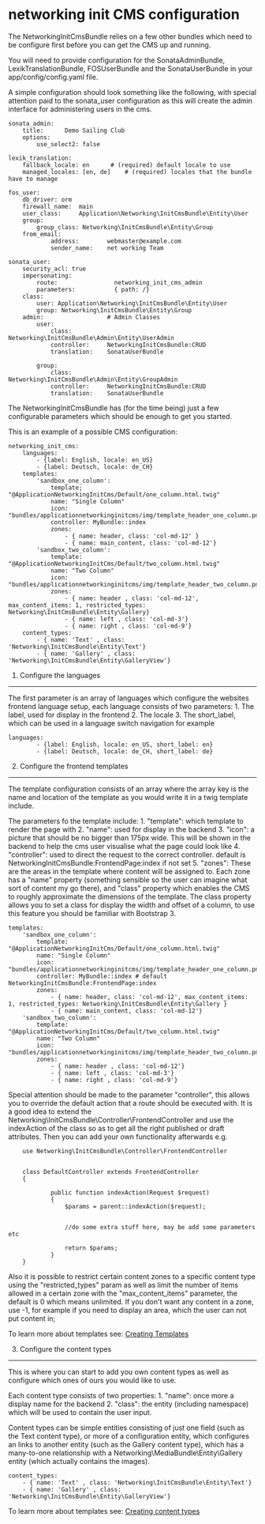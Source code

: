 networking init CMS configuration
=================================
The NetworkingInitCmsBundle relies on a few other bundles which need to be configure first before you can get the CMS
up and running.

You will need to provide configuration for the SonataAdminBundle, LexikTranslationBundle, FOSUserBundle and the SonataUserBundle
in your app/config/config.yaml file.

A simple configuration should look something like the following, with special attention paid to the sonata_user configuration
as this will create the admin interface for administering users in the cms.


```
sonata_admin:
    title:      Demo Sailing Club
    options:
        use_select2: false

lexik_translation:
    fallback_locale: en      # (required) default locale to use
    managed_locales: [en, de]    # (required) locales that the bundle have to manage

fos_user:
    db_driver: orm
    firewall_name:  main
    user_class:     Application\Networking\InitCmsBundle\Entity\User
    group:
        group_class: Networking\InitCmsBundle\Entity\Group
    from_email:
            address:        webmaster@example.com
            sender_name:    net working Team

sonata_user:
    security_acl: true
    impersonating:
        route:                networking_init_cms_admin
        parameters:           { path: /}
    class:
        user: Application\Networking\InitCmsBundle\Entity\User
        group: Networking\InitCmsBundle\Entity\Group
    admin:                  # Admin Classes
        user:
            class:          Networking\InitCmsBundle\Admin\Entity\UserAdmin
            controller:     NetworkingInitCmsBundle:CRUD
            translation:    SonataUserBundle

        group:
            class:          Networking\InitCmsBundle\Admin\Entity\GroupAdmin
            controller:     NetworkingInitCmsBundle:CRUD
            translation:    SonataUserBundle
```

The NetworkingInitCmsBundle has (for the time being) just a few configurable parameters which should be enough to
get you started.

This is an example of a possible CMS configuration:

```
networking_init_cms:
    languages:
        - {label: English, locale: en_US}
        - {label: Deutsch, locale: de_CH}
    templates:
        'sandbox_one_column':
            template; "@ApplicationNetworkingInitCms/Default/one_column.html.twig"
            name: "Single Column"
            icon: "bundles/applicationnetworkinginitcms/img/template_header_one_column.png"
            controller: MyBundle::index
            zones:
                - { name: header, class: 'col-md-12' }
                - { name: main_content, class: 'col-md-12'}
        'sandbox_two_column':
            template: "@ApplicationNetworkingInitCms/Default/two_column.html.twig"
            name: "Two Column"
            icon: "bundles/applicationnetworkinginitcms/img/template_header_two_column.png"
            zones:
                - { name: header , class: 'col-md-12', max_content_items: 1, restricted_types: Networking\InitCmsBundle\Entity\Gallery}
                - { name: left , class: 'col-md-3'}
                - { name: right , class: 'col-md-9'}
    content_types:
        - { name: 'Text' , class: 'Networking\InitCmsBundle\Entity\Text'}
        - { name: 'Gallery' , class: 'Networking\InitCmsBundle\Entity\GalleryView'}
```


1) Configure the languages
--------------------------
The first parameter is an array of languages which configure the websites frontend language setup, each
language consists of two parameters:
    1. The label, used for display in the frontend
    2. The locale
    3. The short_label, which can be used in a language switch navigation for example

```
languages:
        - {label: English, locale: en_US, short_label: en}
        - {label: Deutsch, locale: de_CH, short_label: de}
```

2) Configure the frontend templates
-----------------------------------

The template configuration consists of an array where the array key is the name and location of the template
as you would write it in a twig template include.

The parameters fo the template include:
    1. "template": which template to render the page with
    2. "name": used for display in the backend
    3. "icon": a picture that should be no bigger than 175px wide. This will be shown in the backend to help
        the cms user visualise what the page could look like
    4. "controller": used to direct the request to the correct controller. default is NetworkingInitCmsBundle:FrontendPage:index
        if not set
    5. "zones": These are the areas in the template where content will be assigned to. Each zone has a "name" property
        (something sensible so the user can imagine what sort of content my go there), and "class" property which enables
        the CMS to roughly approximate the dimensions of the template. The class property allows you to set a class for
        display the width and offset of a column, to use this feature you should be familiar with Bootstrap 3.

```
templates:
    'sandbox_one_column':
        template: "@ApplicationNetworkingInitCms/Default/one_column.html.twig"
        name: "Single Column"
        icon: "bundles/applicationnetworkinginitcms/img/template_header_one_column.png"
        controller: MyBundle::index # default NetworkingInitCmsBundle:FrontendPage:index
        zones:
            - { name: header, class: 'col-md-12', max_content_items: 1, restricted_types: Networking\InitCmsBundle\Entity\Gallery }
            - { name: main_content, class: 'col-md-12'}
    'sandbox_two_column':
        template: "@ApplicationNetworkingInitCms/Default/two_column.html.twig"
        name: "Two Column"
        icon: "bundles/applicationnetworkinginitcms/img/template_header_two_column.png"
        zones:
            - { name: header , class: 'col-md-12'}
            - { name: left , class: 'col-md-3'}
            - { name: right , class: 'col-md-9'}
```

Special attention should be made to the parameter "controller", this allows you to override the default action that a route
should be executed with. It is a good idea to extend the Networking\InitCmsBundle\Controller\FrontendController and use
the indexAction of the class so as to get all the right published or draft attributes. Then you can add your own functionality
afterwards e.g.

```
    use Networking\InitCmsBundle\Controller\FrontendController


    class DefaultController extends FrontendController
    {

            public function indexAction(Request $request)
            {
                $params = parent::indexAction($request);


                //do some extra stuff here, may be add some parameters etc

                return $params;
            }
    }
```

Also it is possible to restrict certain content zones to a specific content type using the "restricted_types" param
as well as limit the number of items allowed in a certain zone with the "max_content_items" parameter, the default is 0 which
means unlimited. If you don't want any content in a zone, use -1, for example if you need to display an area, which the user can not put content in;

To learn more about templates see:
[Creating Templates](templates.md)

3) Configure the content types
------------------------------

This is where you can start to add you own content types as well as configure which ones of ours you would like to use.

Each content type consists of two properties:
    1. "name": once more a display name for the backend
    2. "class": the entity (including namespace) which will be used to contain the user input.

Content types can be simple entities consisting of just one field (such as the Text content type), or more of a
configuration entity, which configures an links to another entity (such as the Gallery content type), which has a
many-to-one relationship with a Networking\MediaBundle\Entity\Gallery entity (which actually contains the images).

```
content_types:
    - { name: 'Text' , class: 'Networking\InitCmsBundle\Entity\Text'}
    - { name: 'Gallery' , class: 'Networking\InitCmsBundle\Entity\GalleryView'}
```

To learn more about templates see:
[Creating content types](content_types.md)
